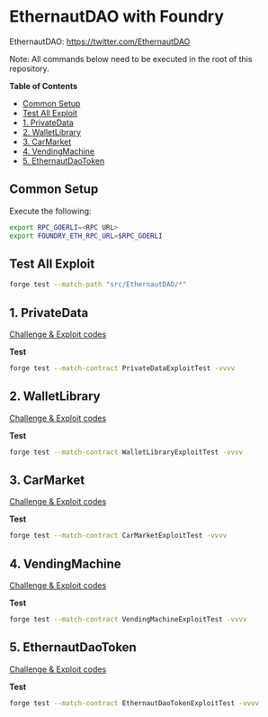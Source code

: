 # EthernautDAO with Foundry

EthernautDAO: https://twitter.com/EthernautDAO

Note: All commands below need to be executed in the root of this repository.

**Table of Contents**
- [Common Setup](#common-setup)
- [Test All Exploit](#test-all-exploit)
- [1. PrivateData](#1-privatedata)
- [2. WalletLibrary](#2-walletlibrary)
- [3. CarMarket](#3-carmarket)
- [4. VendingMachine](#4-vendingmachine)
- [5. EthernautDaoToken](#5-ethernautdaotoken)

## Common Setup

Execute the following:
```sh
export RPC_GOERLI=<RPC URL>
export FOUNDRY_ETH_RPC_URL=$RPC_GOERLI
```

## Test All Exploit 
```sh
forge test --match-path "src/EthernautDAO/*"
```

## 1. PrivateData
[Challenge & Exploit codes](PrivateData)

**Test**
```sh
forge test --match-contract PrivateDataExploitTest -vvvv
```

## 2. WalletLibrary
[Challenge & Exploit codes](WalletLibrary)

**Test**
```sh
forge test --match-contract WalletLibraryExploitTest -vvvv
```

## 3. CarMarket
[Challenge & Exploit codes](CarMarket)

**Test**
```sh
forge test --match-contract CarMarketExploitTest -vvvv
```

## 4. VendingMachine 
[Challenge & Exploit codes](VendingMachine)

**Test**
```sh
forge test --match-contract VendingMachineExploitTest -vvvv
```

## 5. EthernautDaoToken
[Challenge & Exploit codes](EthernautDaoToken)

**Test**
```sh
forge test --match-contract EthernautDaoTokenExploitTest -vvvv
```
